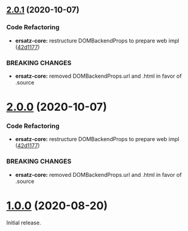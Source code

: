 ## [2.0.1](https://github.com/formidable-webview/ersatz/compare/@formidable-webview/ersatz@2.0.0...@formidable-webview/ersatz-core@2.0.1) (2020-10-07)


### Code Refactoring

* **ersatz-core:** restructure DOMBackendProps to prepare web impl ([42d1177](https://github.com/formidable-webview/ersatz/commit/42d11770f9cd866ffe10121b0c53c50b6683b63c))


### BREAKING CHANGES

* **ersatz-core:** removed DOMBackendProps.url and .html in favor of
.source

# [2.0.0](https://github.com/formidable-webview/ersatz/compare/@formidable-webview/skeletton@1.0.0...@formidable-webview/ersatz-core@2.0.0) (2020-10-07)


### Code Refactoring

* **ersatz-core:** restructure DOMBackendProps to prepare web impl ([42d1177](https://github.com/formidable-webview/ersatz/commit/42d11770f9cd866ffe10121b0c53c50b6683b63c))


### BREAKING CHANGES

* **ersatz-core:** removed DOMBackendProps.url and .html in favor of
.source

# [1.0.0](https://github.com/formidable-webview/ersatz-core/compare/v0.10.1-alpha.0...v1.0.0) (2020-08-20)

Initial release.

